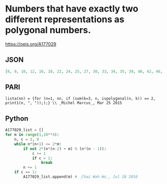 # Numbers that have exactly two different representations as polygonal numbers\.
https://oeis.org/A177029
## JSON
```JSON
[6, 9, 10, 12, 16, 18, 22, 24, 25, 27, 30, 33, 34, 35, 39, 40, 42, 46, 48, 49, 52, 54, 57, 58, 60, 63, 65, 69, 72, 76, 82, 84, 85, 87, 88, 90, 92, 93, 94, 95, 99, 102, 106, 108, 114, 115, 118, 121, 123, 124, 125, 129, 130, 132, 133, 138, 142, 147, 150, 155, 159, 160, 162, 166, 168]
```
## PARI
```PARI
lista(nn) = {for (n=1, nn, if (sum(k=3, n, ispolygonal(n, k)) == 2, print1(n, ", ")););} \\ _Michel Marcus_, Mar 25 2015
```
## Python
```Python
A177029_list = []
for m in range(1,10**4):
    n, c = 3, 0
    while n*(n+1) <= 2*m:
        if not 2*(n*(n-2) + m) % (n*(n - 1)):
            c += 1
            if c > 1:
                break
        n += 1
    if c == 1:
        A177029_list.append(m) # _Chai Wah Wu_, Jul 28 2016
```
